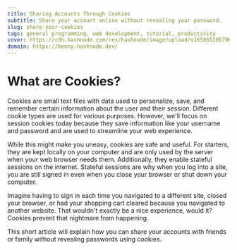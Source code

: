 ```yaml
---
title: Sharing Accounts Through Cookies
subtitle: Share your account online without revealing your password.
slug: share-your-cookies
tags: general programming, web development, tutorial, productivity
cover: https://cdn.hashnode.com/res/hashnode/image/upload/v1658652857966/hoVk-R7Mg.png?auto=compress
domain: https://benny.hashnode.dev/ 
---
```


# What are Cookies?
Cookies are small text files with data used to personalize, save, and remember certain information about the user and their session. Different cookie types are used for various purposes. However, we'll focus on session cookies today because they save information like your username and password and are used to streamline your web experience.

While this might make you uneasy, cookies are safe and useful. For starters, they are kept locally on your computer and are only used by the server when your web browser needs them. Additionally, they enable stateful sessions on the internet. Stateful sessions are why when you log into a site, you are still signed in even when you close your browser or shut down your computer.

Imagine having to sign in each time you navigated to a different site, closed your browser, or had your shopping cart cleared because you navigated to another website. That wouldn't exactly be a nice experience, would it? Cookies prevent that nightmare from happening.

This short article will explain how you can share your accounts with friends or family without revealing passwords using cookies.

